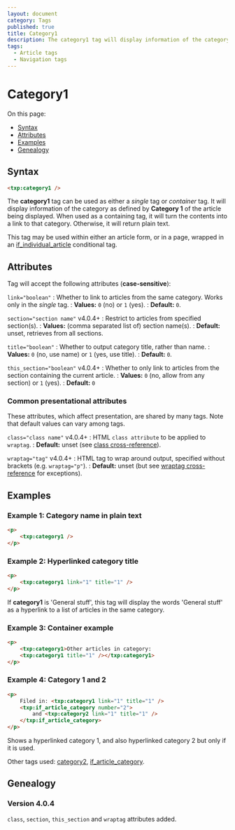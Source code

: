 ```yaml
---
layout: document
category: Tags
published: true
title: Category1
description: The category1 tag will display information of the category as defined by 'Category 1' of the article being displayed.
tags:
  - Article tags
  - Navigation tags
---
```


# Category1

On this page:

* [Syntax](#syntax)
* [Attributes](#attributes)
* [Examples](#examples)
* [Genealogy](#genealogy)

## Syntax

~~~ html
<txp:category1 />
~~~

The **category1** tag can be used as either a *single* tag or *container* tag. It will display information of the category as defined by **Category 1** of the article being displayed. When used as a containing tag, it will turn the contents into a link to that category. Otherwise, it will return plain text.

This tag may be used within either an article form, or in a page, wrapped in an [if_individual_article](if_individual_article) conditional tag.

## Attributes

Tag will accept the following attributes (**case-sensitive**):

`link="boolean"`
: Whether to link to articles from the same category. Works only in the *single* tag.
: **Values:** `0` (no) or `1` (yes).
: **Default:** `0`.

`section="section name"` <span class="footnote warning">v4.0.4+</span>
: Restrict to articles from specified section(s).
: **Values:** (comma separated list of) section name(s).
: **Default:** unset, retrieves from all sections.

`title="boolean"`
: Whether to output category title, rather than name.
: **Values:** `0` (no, use name) or `1` (yes, use title).
: **Default:** `0`.

`this_section="boolean"` <span class="footnote warning">v4.0.4+</span>
: Whether to only link to articles from the section containing the current article.
: **Values:** `0` (no, allow from any section) or `1` (yes).
: **Default:** `0`

### Common presentational attributes

These attributes, which affect presentation, are shared by many tags. Note that default values can vary among tags.

`class="class name"` <span class="footnote warning">v4.0.4+</span>
: HTML `class attribute` to be applied to `wraptag`.
: **Default:** unset (see [class cross-reference](https://docs.textpattern.io/tags/tag-attributes-cross-reference#class)).

`wraptag="tag"` <span class="footnote warning">v4.0.4+</span>
: HTML tag to wrap around output, specified without brackets (e.g. `wraptag="p"`).
: **Default:** unset (but see [wraptag cross-reference](https://docs.textpattern.io/tags/tag-attributes-cross-reference#wraptag) for exceptions).

## Examples

### Example 1: Category name in plain text

~~~ html
<p>
    <txp:category1 />
</p>
~~~

### Example 2: Hyperlinked category title

~~~ html
<p>
    <txp:category1 link="1" title="1" />
</p>
~~~

If **category1** is 'General stuff', this tag will display the words 'General stuff' as a hyperlink to a list of articles in the same category.

### Example 3: Container example

~~~ html
<p>
    <txp:category1>Other articles in category:
    <txp:category1 title="1" /></txp:category1>
</p>
~~~

### Example 4: Category 1 and 2

~~~ html
<p>
    Filed in: <txp:category1 link="1" title="1" />
    <txp:if_article_category number="2">
        and <txp:category2 link="1" title="1" />
    </txp:if_article_category>
</p>
~~~

Shows a hyperlinked category 1, and also hyperlinked category 2 but only if it is used.

Other tags used: [category2](category2), [if_article_category](if_article_category).

## Genealogy

### Version 4.0.4

`class`, `section`, `this_section` and `wraptag` attributes added.
